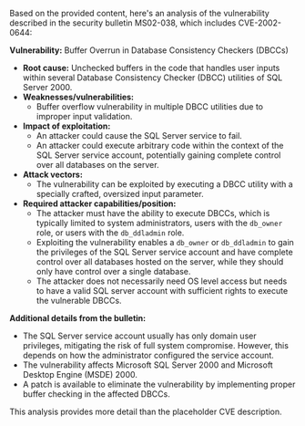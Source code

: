 Based on the provided content, here's an analysis of the vulnerability described in the security bulletin MS02-038, which includes CVE-2002-0644:

**Vulnerability:** Buffer Overrun in Database Consistency Checkers (DBCCs)

*   **Root cause:** Unchecked buffers in the code that handles user inputs within several Database Consistency Checker (DBCC) utilities of SQL Server 2000.
*   **Weaknesses/vulnerabilities:**
    *   Buffer overflow vulnerability in multiple DBCC utilities due to improper input validation.
*   **Impact of exploitation:**
    *   An attacker could cause the SQL Server service to fail.
    *   An attacker could execute arbitrary code within the context of the SQL Server service account, potentially gaining complete control over all databases on the server.
*   **Attack vectors:**
    *   The vulnerability can be exploited by executing a DBCC utility with a specially crafted, oversized input parameter.
*   **Required attacker capabilities/position:**
    *   The attacker must have the ability to execute DBCCs, which is typically limited to system administrators, users with the `db_owner` role, or users with the `db_ddladmin` role.
    *   Exploiting the vulnerability enables a `db_owner` or `db_ddladmin` to gain the privileges of the SQL Server service account and have complete control over all databases hosted on the server, while they should only have control over a single database.
    *   The attacker does not necessarily need OS level access but needs to have a valid SQL server account with sufficient rights to execute the vulnerable DBCCs.

**Additional details from the bulletin:**

*   The SQL Server service account usually has only domain user privileges, mitigating the risk of full system compromise. However, this depends on how the administrator configured the service account.
*   The vulnerability affects Microsoft SQL Server 2000 and Microsoft Desktop Engine (MSDE) 2000.
*   A patch is available to eliminate the vulnerability by implementing proper buffer checking in the affected DBCCs.

This analysis provides more detail than the placeholder CVE description.